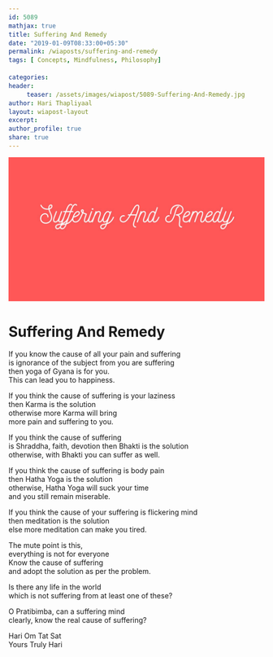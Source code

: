 ```yaml
--- 
id: 5089
mathjax: true  
title: Suffering And Remedy
date: "2019-01-09T08:33:00+05:30"
permalink: /wiaposts/suffering-and-remedy
tags: [ Concepts, Mindfulness, Philosophy]    

categories: 
header:
     teaser: /assets/images/wiapost/5089-Suffering-And-Remedy.jpg
author: Hari Thapliyaal 
layout: wiapost-layout 
excerpt:  
author_profile: true 
share: true 
---
```


![Suffering And Remedy](/assets/images/wiapost/5089-Suffering-And-Remedy.jpg)     
    
# Suffering And Remedy
    
If you know the cause of all your pain and suffering     
is ignorance of the subject from you are suffering     
then yoga of Gyana is for you.     
This can lead you to happiness.    
    
If you think the cause of suffering is your laziness     
then Karma is the solution     
otherwise more Karma will bring     
more pain and suffering to you.    
    
If you think the cause of suffering     
is Shraddha, faith, devotion then Bhakti is the solution     
otherwise, with Bhakti you can suffer as well.    
    
If you think the cause of suffering is body pain     
then Hatha Yoga is the solution     
otherwise, Hatha Yoga will suck your time     
and you still remain miserable.    
    
If you think the cause of your suffering is flickering mind     
then meditation is the solution     
else more meditation can make you tired.    
    
The mute point is this,     
everything is not for everyone     
Know the cause of suffering     
and adopt the solution as per the problem.    
    
Is there any life in the world     
which is not suffering from at least one of these?    
    
O Pratibimba, can a suffering mind     
clearly, know the real cause of suffering?    
    
Hari Om Tat Sat     
Yours Truly Hari    
